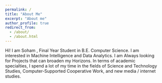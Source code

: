 ```yaml
---
permalink: /
title: "About Me"
excerpt: "About me"
author_profile: true
redirect_from: 
  - /about/
  - /about.html
---
```

Hi! I am Soham , Final Year Student in B.E. Computer Science. I am interested in Machine Intelligence and Data Analytics. I am Always looking for Projects that can broaden my Horizons. In terms of academic specialties, I spend a lot of my time in the fields of Science and Technology Studies, Computer-Supported Cooperative Work, and new media / internet studies. 
